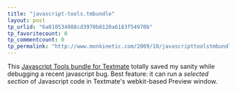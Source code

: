 ```yaml
---
title: "javascript-tools.tmbundle"
layout: post
tp_urlid: "6a010534988cd3970b0120a6183f54970b"
tp_favoritecount: 0
tp_commentcount: 0
tp_permalink: "http://www.monkinetic.com/2009/10/javascripttoolstmbundle.html"
---
```

This [Javascript Tools bundle for Textmate](http://github.com/subtleGradient/javascript-tools.tmbundle) totally saved my sanity while debugging a recent javascript bug. Best feature: it can run a *selected section* of Javascript code in Textmate's webkit-based Preview window.
